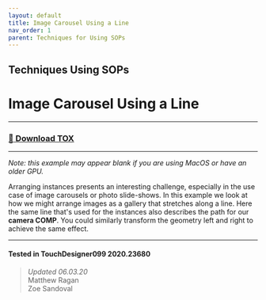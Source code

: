 ```yaml
---
layout: default
title: Image Carousel Using a Line
nav_order: 1
parent: Techniques for Using SOPs
---
```


## Techniques Using SOPs
# Image Carousel Using a Line

----

### [:floppy_disk: Download TOX](https://github.com/mir-lab/touchdesigner-instancing-examples-code/raw/main/tox/004-using-sops/container_using_lines.tox)

----

*Note: this example may appear blank if you are using MacOS or have an older GPU.*

Arranging instances presents an interesting challenge, especially in the use case of image carousels or photo slide-shows. In this example we look at how we might arrange images as a gallery that stretches along a line. Here the same line that's used for the instances also describes the path for our **camera COMP**. You could similarly transform the geometry left and right to achieve the same effect.

---

#### Tested in TouchDesigner099 2020.23680 
>*Updated 06.03.20*  
Matthew Ragan  
Zoe Sandoval  